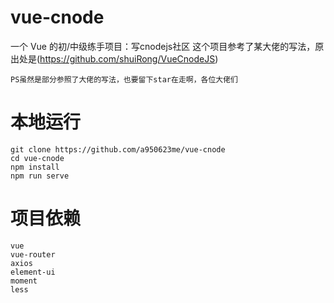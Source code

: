 # vue-cnode
一个 Vue 的初/中级练手项目：写cnodejs社区
这个项目参考了某大佬的写法，原出处是(https://github.com/shuiRong/VueCnodeJS)
```
PS虽然是部分参照了大佬的写法，也要留下star在走啊，各位大佬们
```
# 本地运行
```
git clone https://github.com/a950623me/vue-cnode
cd vue-cnode
npm install
npm run serve
```
# 项目依赖
```
vue
vue-router
axios
element-ui
moment
less
```
